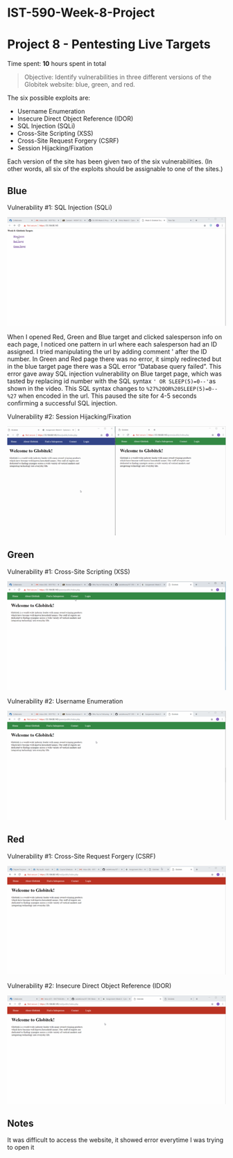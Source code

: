 # IST-590-Week-8-Project
# Project 8 - Pentesting Live Targets

Time spent: **10** hours spent in total

> Objective: Identify vulnerabilities in three different versions of the Globitek website: blue, green, and red.

The six possible exploits are:
* Username Enumeration
* Insecure Direct Object Reference (IDOR)
* SQL Injection (SQLi)
* Cross-Site Scripting (XSS)
* Cross-Site Request Forgery (CSRF)
* Session Hijacking/Fixation

Each version of the site has been given two of the six vulnerabilities. (In other words, all six of the exploits should be assignable to one of the sites.)

## Blue

Vulnerability #1: SQL Injection (SQLi)

<img src="https://github.com/vaidehirana/IST-590-Week-8-Project/blob/master/Blue%201.gif" widtch="800">

When I opened Red, Green and Blue target and clicked salesperson info on each page, I noticed one pattern in url where each salesperson had an ID assigned. I tried manipulating the url by adding comment ' after the ID number. In Green and Red page there was no error, it simply redirected but in the blue target page there was a SQL error “Database query failed”. This error gave away SQL injection vulnerability on Blue target page, which was tasted by replacing id number with the SQL syntax ``` ' OR SLEEP(5)=0--' ```as shown in the video. This SQL syntax changes to ``` %27%20OR%20SLEEP(5)=0--%27 ``` when encoded in the url. This paused the site for 4-5 seconds confirming a successful SQL injection.

Vulnerability #2: Session Hijacking/Fixation

<img src="https://github.com/vaidehirana/IST-590-Week-8-Project/blob/master/Blue%202.gif" widtch="800">

## Green

Vulnerability #1: Cross-Site Scripting (XSS)

<img src="https://github.com/vaidehirana/IST-590-Week-8-Project/blob/master/Green%201.gif" widtch="800">

Vulnerability #2: Username Enumeration

<img src="https://github.com/vaidehirana/IST-590-Week-8-Project/blob/master/Green%202.gif" widtch="800">

## Red

Vulnerability #1: Cross-Site Request Forgery (CSRF)

<img src="https://github.com/vaidehirana/IST-590-Week-8-Project/blob/master/Red%201.gif" widtch="800">

Vulnerability #2: Insecure Direct Object Reference (IDOR)

<img src="https://github.com/vaidehirana/IST-590-Week-8-Project/blob/master/Red%202.gif" widtch="800">

## Notes

It was difficult to access the website, it showed error everytime I was trying to open it
